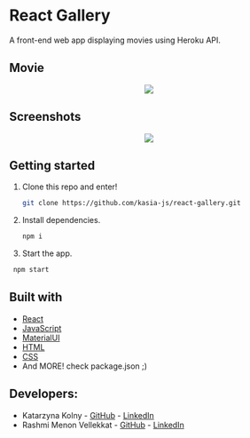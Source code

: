 # React Gallery 

A front-end web app displaying movies using Heroku API. 

## Movie
<p align="center">
  <img src="/client/src/assets/images/motion.gif" />
</p>

## Screenshots

<p align="center">
  <img src="/client/src/assets/images/screenshotsElit.png" />
</p>

## Getting started

1. Clone this repo and enter!

   ```bash
   git clone https://github.com/kasia-js/react-gallery.git
   ```

2. Install dependencies.

   ```bash
   npm i
   ```

3. Start the app.

  ```bash
   npm start
  ```

## Built with

- [React](https://reactjs.org/)
- [JavaScript](https://www.javascript.com/)
- [MaterialUI](https://material-ui.com/)
- [HTML](https://html.com/)
- [CSS](http://css.com/)
- And MORE! check package.json ;)

## Developers:

- Katarzyna Kolny - [GitHub](https://github.com/kasia-js) - [LinkedIn](https://www.linkedin.com/in/katarzyna-kolny-8b3384b9/)
- Rashmi Menon Vellekkat - [GitHub](https://github.com/RashmiBalaji) - [LinkedIn](https://www.linkedin.com/in/rashmi-menon-vellekkat-96bb88118/)

